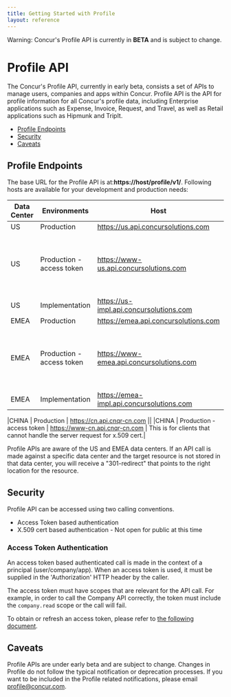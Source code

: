 ```yaml
---
title: Getting Started with Profile
layout: reference
---
```


Warning: Concur's Profile API is currently in **BETA** and is subject to change.


# Profile API
The Concur's Profile API, currently in early beta, consists a set of APIs to manage users, companies and apps within Concur. Profile API is the API for profile information for all Concur's profile data, including Enterprise applications such as Expense, Invoice, Request, and Travel, as well as Retail applications such as Hipmunk and TripIt. 

* [Profile Endpoints](#endpoint)
* [Security](#security)
* [Caveats](#caveats)

## <a name="endpoint"></a>Profile Endpoints

The base URL for the Profile API is at:**https://host/profile/v1/**. Following hosts are available for your development and production needs:

|**Data Center**|**Environments**|**Host**|**Description**|
|---------------|---------------|----------|---------------|
|US | Production |https://us.api.concursolutions.com ||
|US | Production - access token | https://www-us.api.concursolutions.com | This is for clients that cannot handle the server request for x.509 cert. |
|US | Implementation | https://us-impl.api.concursolutions.com ||
|EMEA | Production | https://emea.api.concursolutions.com ||
|EMEA | Production - access token | https://www-emea.api.concursolutions.com | This is for clients that cannot handle the server request for x.509 cert.|
|EMEA | Implementation |https://emea-impl.api.concursolutions.com ||

|CHINA | Production | https://cn.api.cnqr-cn.com ||
|CHINA | Production - access token | https://www-cn.api.cnqr-cn.com  |  This is for clients that cannot handle the server request for x.509 cert.|

Profile APIs are aware of the US and EMEA data centers. If an API call is made against a specific data center and the target resource is not stored in that data center, you will receive a "301-redirect" that points to the right location for the resource.


## <a name="security"></a>Security

Profile API can be accessed using two calling conventions.
* Access Token based authentication
* X.509 cert based authentication - Not open for public at this time

### Access Token Authentication

An access token based authenticated call is made in the context of a principal (user/company/app).  When an access token is used, it must be supplied in the 'Authorization' HTTP header by the caller.

The access token must have scopes that are relevant for the API call. For example, in order to call the Company API correctly, the token must include the `company.read` scope or the call will fail.

To obtain or refresh an access token, please refer to [the following document](https://preview.developer.concur.com/api-reference/authentication/getting-started.html).


## <a name="caveats"></a>Caveats

Profile APIs are under early beta and are subject to change. Changes in Profile do not follow the typical notification or deprecation processes. If you want to be included in the Profile related notifications, please email [profile@concur.com](mailto:profile@concur.com).



